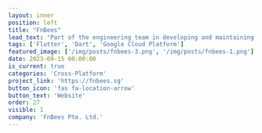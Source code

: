 ```yaml
---
layout: inner
position: left
title: "FnBees"
lead_text: "Part of the engineering team in developing and maintaining a tech platform which is designed to optimize operations in restaurants and F&B operators."
tags: ['Flutter', 'Dart', 'Google Cloud Platform']
featured_image: ['/img/posts/fnbees-3.png', '/img/posts/fnbees-1.png']
date: 2023-09-15 00:00:00
is_current: true
categories: 'Cross-Platform'
project_link: 'https://fnbees.sg'
button_icon: 'fas fa-location-arrow'
button_text: 'Website'
order: 27
visible: 1
company: 'FnBees Pte. Ltd.'
---
```

